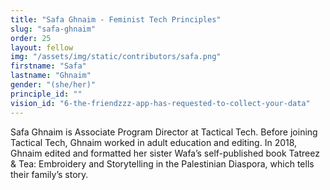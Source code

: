 ```yaml
---
title: "Safa Ghnaim - Feminist Tech Principles"
slug: "safa-ghnaim"
order: 25
layout: fellow
img: "/assets/img/static/contributors/safa.png"
firstname: "Safa"
lastname: "Ghnaim"
gender: "(she/her)"
principle_id: ""
vision_id: "6-the-friendzzz-app-has-requested-to-collect-your-data"
---
```


Safa Ghnaim is Associate Program Director at Tactical Tech. Before joining Tactical Tech, Ghnaim worked in adult education and editing. In 2018, Ghnaim edited and formatted her sister Wafa’s self-published book Tatreez & Tea: Embroidery and Storytelling in the Palestinian Diaspora, which tells their family’s story.
<br>
